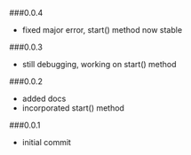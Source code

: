 ###0.0.4
*	fixed major error, start() method now stable

###0.0.3
*	still debugging, working on start() method

###0.0.2
*	added docs
*	incorporated start() method

###0.0.1
*	initial commit